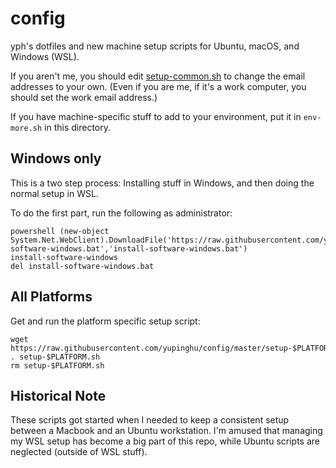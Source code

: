 # config

yph's dotfiles and new machine setup scripts for Ubuntu, macOS, and Windows (WSL).

If you aren't me, you should edit [setup-common.sh](setup-common.sh) to change the email addresses
to your own. (Even if you are me, if it's a work computer, you should set the work email address.)

If you have machine-specific stuff to add to your environment, put it in `env-more.sh` in this
directory.

## Windows only

This is a two step process: Installing stuff in Windows, and then doing the normal setup in WSL.

To do the first part, run the following as administrator:

```
powershell (new-object System.Net.WebClient).DownloadFile('https://raw.githubusercontent.com/yupinghu/config/master/install-software-windows.bat','install-software-windows.bat')
install-software-windows
del install-software-windows.bat
```

## All Platforms

Get and run the platform specific setup script:
```
wget https://raw.githubusercontent.com/yupinghu/config/master/setup-$PLATFORM.sh
. setup-$PLATFORM.sh
rm setup-$PLATFORM.sh
```

## Historical Note

These scripts got started when I needed to keep a consistent setup between a Macbook and an Ubuntu
workstation. I'm amused that managing my WSL setup has become a big part of this repo, while Ubuntu
scripts are neglected (outside of WSL stuff).

